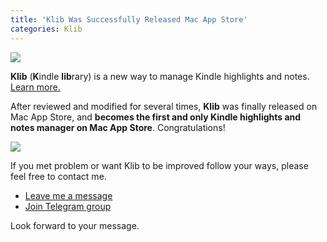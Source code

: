 ```yaml
---
title: 'Klib Was Successfully Released Mac App Store'
categories: Klib
---
```


![](https://p.ilib.io/cn/zyvsd.png)

**Klib** (**K**indle **lib**rary) is a new way to manage Kindle highlights and notes. [Learn more.](https://en.toolinbox.net/Klib/)

After reviewed and modified for several times, **Klib** was finally released on Mac App Store, and **becomes the first and only Kindle highlights and notes manager on Mac App Store**. Congratulations!

[![](https://farm4.staticflickr.com/3840/32044538343_0935546067_o.jpg)](https://itunes.apple.com/app/id1196268448?ls=1&mt=12&at=1000lv4R&ct=klib_home)

<!-- more -->

If you met problem or want Klib to be improved follow your ways, please feel free to contact me.

- [Leave me a message](https://toolinbox.net/html/feedback.html?lang=en&app=Klib)
- [Join Telegram group](https://t.me/iToolinbox)

Look forward to your message.

